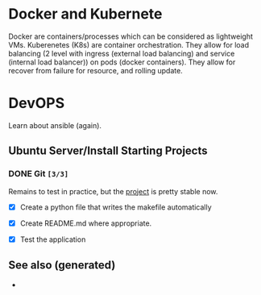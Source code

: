 # Docker and Kubernete

Docker are containers/processes which can be considered as lightweight VMs. Kuberenetes (K8s) are container orchestration. They allow for load balancing (2 level with ingress (external load balancing) and service (internal load balancer)) on pods (docker containers). They allow for recover from failure for resource, and rolling update.


# DevOPS

Learn about ansible (again).


## Ubuntu Server/Install Starting Projects


### DONE Git <code>[3/3]</code>

Remains to test in practice, but the [project](https://github.com/davidpham87/new-ubuntu-config) is pretty stable now.

-   [X] Create a python file that writes the makefile automatically
-   [X] Create README.md where appropriate.
-   [X] Test the application


## See also (generated)

-
